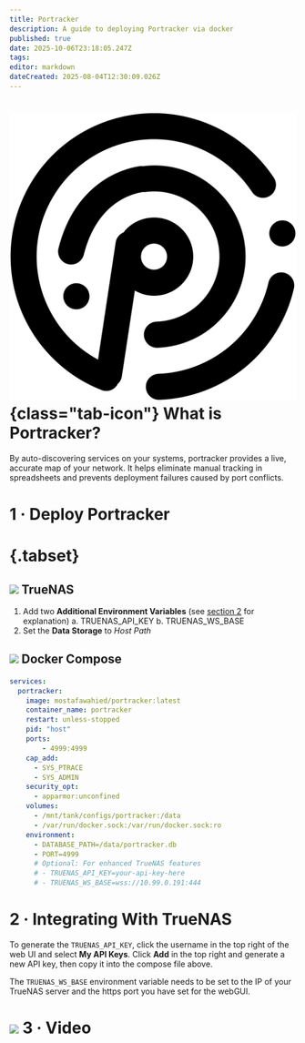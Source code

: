 ```yaml
---
title: Portracker
description: A guide to deploying Portracker via docker
published: true
date: 2025-10-06T23:18:05.247Z
tags: 
editor: markdown
dateCreated: 2025-08-04T12:30:09.026Z
---
```


# ![](/portracker.png){class="tab-icon"} What is Portracker?
By auto-discovering services on your systems, portracker provides a live, accurate map of your network. It helps eliminate manual tracking in spreadsheets and prevents deployment failures caused by port conflicts.


# 1 · Deploy Portracker
# {.tabset}
## <img src="/truenas.png" class="tab-icon"> TrueNAS

1. Add two **Additional Environment Variables** (see [section 2](https://wiki.serversatho.me/en/portracker#h-2-integrating-with-truenas) for explanation)
	a. TRUENAS_API_KEY
  b. TRUENAS_WS_BASE
1. Set the **Data Storage** to *Host Path*

## <img src="/docker.png" class="tab-icon"> Docker Compose

```yaml
services:
  portracker:
    image: mostafawahied/portracker:latest
    container_name: portracker
    restart: unless-stopped
    pid: "host"
    ports:
    	- 4999:4999
    cap_add:
      - SYS_PTRACE
      - SYS_ADMIN
    security_opt:
      - apparmor:unconfined
    volumes:
      - /mnt/tank/configs/portracker:/data
      - /var/run/docker.sock:/var/run/docker.sock:ro
    environment:
      - DATABASE_PATH=/data/portracker.db
      - PORT=4999
      # Optional: For enhanced TrueNAS features
      # - TRUENAS_API_KEY=your-api-key-here
      # - TRUENAS_WS_BASE=wss://10.99.0.191:444
```

# 2 · Integrating With TrueNAS

To generate the `TRUENAS_API_KEY`, click the username in the top right of the web UI and select **My API Keys**. Click **Add** in the top right and generate a new API key, then copy it into the compose file above.

The `TRUENAS_WS_BASE` environment variable needs to be set to the IP of your TrueNAS server and the https port you have set for the webGUI. 

# <img src="/youtube.png" class="tab-icon"> 3 · Video

